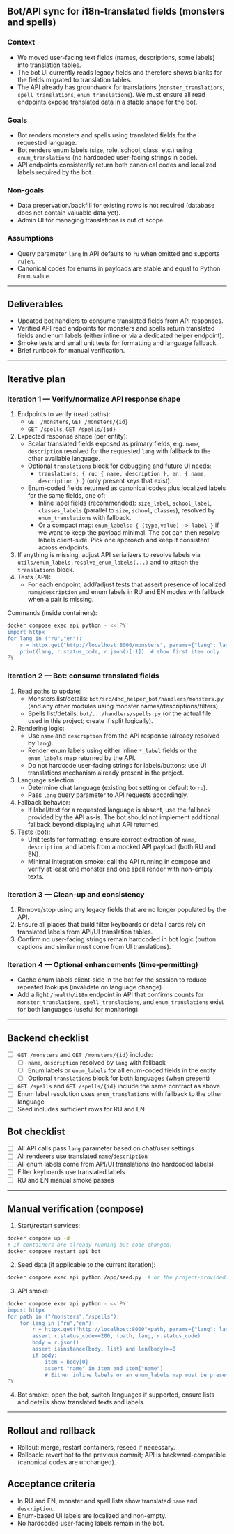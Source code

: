 ## Bot/API sync for i18n-translated fields (monsters and spells)

### Context
- We moved user-facing text fields (names, descriptions, some labels) into translation tables.
- The bot UI currently reads legacy fields and therefore shows blanks for the fields migrated to translation tables.
- The API already has groundwork for translations (`monster_translations`, `spell_translations`, `enum_translations`). We must ensure all read endpoints expose translated data in a stable shape for the bot.

### Goals
- Bot renders monsters and spells using translated fields for the requested language.
- Bot renders enum labels (size, role, school, class, etc.) using `enum_translations` (no hardcoded user-facing strings in code).
- API endpoints consistently return both canonical codes and localized labels required by the bot.

### Non-goals
- Data preservation/backfill for existing rows is not required (database does not contain valuable data yet).
- Admin UI for managing translations is out of scope.

### Assumptions
- Query parameter `lang` in API defaults to `ru` when omitted and supports `ru|en`.
- Canonical codes for enums in payloads are stable and equal to Python `Enum.value`.

---

## Deliverables
- Updated bot handlers to consume translated fields from API responses.
- Verified API read endpoints for monsters and spells return translated fields and enum labels (either inline or via a dedicated helper endpoint).
- Smoke tests and small unit tests for formatting and language fallback.
- Brief runbook for manual verification.

---

## Iterative plan

### Iteration 1 — Verify/normalize API response shape
1. Endpoints to verify (read paths):
   - `GET /monsters`, `GET /monsters/{id}`
   - `GET /spells`, `GET /spells/{id}`
2. Expected response shape (per entity):
   - Scalar translated fields exposed as primary fields, e.g. `name`, `description` resolved for the requested `lang` with fallback to the other available language.
   - Optional `translations` block for debugging and future UI needs:
     - `translations: { ru: { name, description }, en: { name, description } }` (only present keys that exist).
   - Enum-coded fields returned as canonical codes plus localized labels for the same fields, one of:
     - Inline label fields (recommended): `size_label`, `school_label`, `classes_labels` (parallel to `size`, `school`, `classes`), resolved by `enum_translations` with fallback.
     - Or a compact map: `enum_labels: { (type,value) -> label }` if we want to keep the payload minimal. The bot can then resolve labels client-side. Pick one approach and keep it consistent across endpoints.
3. If anything is missing, adjust API serializers to resolve labels via `utils/enum_labels.resolve_enum_labels(...)` and to attach the `translations` block.
4. Tests (API):
   - For each endpoint, add/adjust tests that assert presence of localized `name`/`description` and enum labels in RU and EN modes with fallback when a pair is missing.

Commands (inside containers):
```bash
docker compose exec api python - <<'PY'
import httpx
for lang in ("ru","en"):
    r = httpx.get("http://localhost:8000/monsters", params={"lang": lang}, timeout=10)
    print(lang, r.status_code, r.json()[:1])  # show first item only
PY
```

### Iteration 2 — Bot: consume translated fields
1. Read paths to update:
   - Monsters list/details: `bot/src/dnd_helper_bot/handlers/monsters.py` (and any other modules using monster names/descriptions/filters).
   - Spells list/details: `bot/.../handlers/spells.py` (or the actual file used in this project; create if split logically).
2. Rendering logic:
   - Use `name` and `description` from the API response (already resolved by `lang`).
   - Render enum labels using either inline `*_label` fields or the `enum_labels` map returned by the API.
   - Do not hardcode user-facing strings for labels/buttons; use UI translations mechanism already present in the project.
3. Language selection:
   - Determine chat language (existing bot setting or default to `ru`).
   - Pass `lang` query parameter to API requests accordingly.
4. Fallback behavior:
   - If label/text for a requested language is absent, use the fallback provided by the API as-is. The bot should not implement additional fallback beyond displaying what API returned.
5. Tests (bot):
   - Unit tests for formatting: ensure correct extraction of `name`, `description`, and labels from a mocked API payload (both RU and EN).
   - Minimal integration smoke: call the API running in compose and verify at least one monster and one spell render with non-empty texts.

### Iteration 3 — Clean-up and consistency
1. Remove/stop using any legacy fields that are no longer populated by the API.
2. Ensure all places that build filter keyboards or detail cards rely on translated labels from API/UI translation tables.
3. Confirm no user-facing strings remain hardcoded in bot logic (button captions and similar must come from UI translations).

### Iteration 4 — Optional enhancements (time-permitting)
- Cache enum labels client-side in the bot for the session to reduce repeated lookups (invalidate on language change).
- Add a light `/health/i18n` endpoint in API that confirms counts for `monster_translations`, `spell_translations`, and `enum_translations` exist for both languages (useful for monitoring).

---

## Backend checklist
- [ ] `GET /monsters` and `GET /monsters/{id}` include:
  - [ ] `name`, `description` resolved by `lang` with fallback
  - [ ] Enum labels or `enum_labels` for all enum-coded fields in the entity
  - [ ] Optional `translations` block for both languages (when present)
- [ ] `GET /spells` and `GET /spells/{id}` include the same contract as above
- [ ] Enum label resolution uses `enum_translations` with fallback to the other language
- [ ] Seed includes sufficient rows for RU and EN

## Bot checklist
- [ ] All API calls pass `lang` parameter based on chat/user settings
- [ ] All renderers use translated `name`/`description`
- [ ] All enum labels come from API/UI translations (no hardcoded labels)
- [ ] Filter keyboards use translated labels
- [ ] RU and EN manual smoke passes

---

## Manual verification (compose)
1. Start/restart services:
```bash
docker compose up -d
# If containers are already running but code changed:
docker compose restart api bot
```
2. Seed data (if applicable to the current iteration):
```bash
docker compose exec api python /app/seed.py  # or the project-provided seed runner
```
3. API smoke:
```bash
docker compose exec api python - <<'PY'
import httpx
for path in ("/monsters","/spells"):
    for lang in ("ru","en"):
        r = httpx.get("http://localhost:8000"+path, params={"lang": lang}, timeout=10)
        assert r.status_code==200, (path, lang, r.status_code)
        body = r.json()
        assert isinstance(body, list) and len(body)>=0
        if body:
            item = body[0]
            assert "name" in item and item["name"]
            # Either inline labels or an enum_labels map must be present for enum-coded fields
PY
```
4. Bot smoke: open the bot, switch languages if supported, ensure lists and details show translated texts and labels.

---

## Rollout and rollback
- Rollout: merge, restart containers, reseed if necessary.
- Rollback: revert bot to the previous commit; API is backward-compatible (canonical codes are unchanged).

## Acceptance criteria
- In RU and EN, monster and spell lists show translated `name` and `description`.
- Enum-based UI labels are localized and non-empty.
- No hardcoded user-facing labels remain in the bot.


